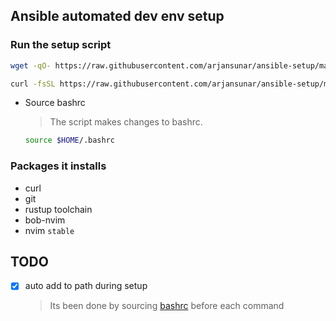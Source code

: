 ## Ansible automated dev env setup

### Run the setup script

```bash
wget -qO- https://raw.githubusercontent.com/arjansunar/ansible-setup/main/setup.sh | sh
```

```bash
curl -fsSL https://raw.githubusercontent.com/arjansunar/ansible-setup/main/setup.sh | sh
```

- Source bashrc
  > The script makes changes to bashrc.
  ```bash
  source $HOME/.bashrc
  ```

### Packages it installs

- curl
- git
- rustup toolchain
- bob-nvim
- nvim `stable`

## TODO

- [x] auto add to path during setup
  > Its been done by sourcing [bashrc](./playbooks/var/source.yml) before each command
